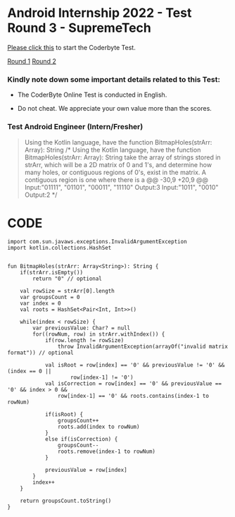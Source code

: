 # Android Internship 2022 - Test Round 3 - SupremeTech

[Please click this](https://coderbyte.com/sl-candidate?promo=supremetechcoltd-j377u:algorithm-assessment-1vp6bd6z2l) to start the Coderbyte Test.

[Round 1]()
[Round 2]()

### Kindly note down some important details related to this Test:

- The CoderByte Online Test is conducted in English.

- Do not cheat. We appreciate your own value more than the scores.

### Test Android Engineer (Intern/Fresher)
>Using the Kotlin language, have the function BitmapHoles(strArr: Array<String>): String 
/*
Using the Kotlin language, have the function BitmapHoles(strArr: Array<String>): String 
take the array of strings stored in strArr, which will be a 2D matrix 
of 0 and 1's, and determine how many holes, or contiguous regions of 0's, 
exist in the matrix. A contiguous region is one where there is a 
@@ -30,9 +20,9 @@ Input:"01111", "01101", "00011", "11110"
Output:3
Input:"1011", "0010"
Output:2
*/


# CODE
```
import com.sun.javaws.exceptions.InvalidArgumentException
import kotlin.collections.HashSet


fun BitmapHoles(strArr: Array<String>): String {
    if(strArr.isEmpty())
        return "0" // optional

    val rowSize = strArr[0].length
    var groupsCount = 0
    var index = 0
    val roots = HashSet<Pair<Int, Int>>()

    while(index < rowSize) {
        var previousValue: Char? = null
        for((rowNum, row) in strArr.withIndex()) {
            if(row.length != rowSize)
                throw InvalidArgumentException(arrayOf("invalid matrix format")) // optional

            val isRoot = row[index] == '0' && previousValue != '0' && (index == 0 ||
                    row[index-1] != '0')
            val isCorrection = row[index] == '0' && previousValue == '0' && index > 0 && 
                row[index-1] == '0' && roots.contains(index-1 to rowNum)

            if(isRoot) {
                groupsCount++
                roots.add(index to rowNum)
            }
            else if(isCorrection) {
                groupsCount--
                roots.remove(index-1 to rowNum)
            }
            
            previousValue = row[index]
        }
        index++
    }

    return groupsCount.toString()
}
```



